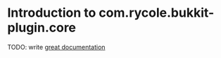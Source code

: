 # Introduction to com.rycole.bukkit-plugin.core

TODO: write [great documentation](http://jacobian.org/writing/great-documentation/what-to-write/)

